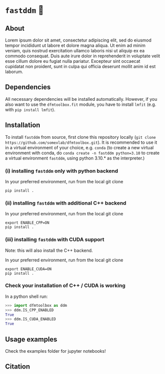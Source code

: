 # `fastddm` :rocket:

## About
Lorem ipsum dolor sit amet, consectetur adipiscing elit, sed do eiusmod tempor incididunt ut labore et dolore magna aliqua. Ut enim ad minim veniam, quis nostrud exercitation ullamco laboris nisi ut aliquip ex ea commodo consequat. Duis aute irure dolor in reprehenderit in voluptate velit esse cillum dolore eu fugiat nulla pariatur. Excepteur sint occaecat cupidatat non proident, sunt in culpa qui officia deserunt mollit anim id est laborum.
## Dependencies
All necessary dependencies will be installed automatically. However, if you also want to use the `dfmtoolbox.fit` module, you have to install `lmfit` (e.g. with `pip install lmfit`).
## Installation
To install `fastddm` from source, first clone this repository locally (`git clone https://github.com/somexlab/dfmtoolbox.git`). It is recommended to use it in a virtual environment of your choice, e.g. `conda` (to create a new virtual environment with conda, do `conda create -n fastddm python=3.10` to create a virtual environment `fastddm`, using python 3.10.* as the interpreter.)

### (i) installing `fastddm` only with python backend
In your preferred environment, run from the local git clone
```console
pip install .
```

### (ii) installing `fastddm` with additional C++ backend
In your preferred environment, run from the local git clone
```console
export ENABLE_CPP=ON
pip install .
```
### (iii) installing `fastddm` with CUDA support
Note: this will also install the C++ backend.

In your preferred environment, run from the local git clone
```console
export ENABLE_CUDA=ON
pip install .
```
### Check your installation of C++ / CUDA is working
In a python shell run:
```python
>>> import dfmtoolbox as ddm
>>> ddm.IS_CPP_ENABLED
True
>>> ddm.IS_CUDA_ENABLED
True
```
## Usage examples
Check the examples folder for jupyter notebooks!

## Citation
